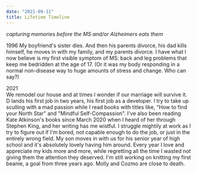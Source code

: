 ```yaml
---
date: "2021-09-11"
title: Lifetime Timeline
---
```


_capturing memories before the MS and/or Alzheimers eats them_

1996
My boyfriend's sister dies. And then his parents divorce, his dad kills himself, he moves in with my family, and my parents divorce. I have what I now believe is my first visible symptom of MS: back and leg problems that keep me bedridden at the age of 17. (Or it was my body responding in a normal non-disease way to huge amounts of stress and change. Who can say?)

2021  
We remodel our house and at times I wonder if our marriage will survive it. D lands his first job in two years, his first job as a developer. I try to take up sculling with a mad passion while I read books with titles like, "How to find your North Star" and "Mindful Self-Compassion". I've also been reading Kate Atkinson's books since March 2020 when I heard of her through Stephen King, and her writing has me wistful. I struggle mightily at work as I try to figure out if I'm bored, not capable enough to do the job, or just in the entirely wrong field. My son moves in with us for his senior year of high school and it's absolutely lovely having him around. Every year I love and appreciate my kids more and more, while regretting all the time I wasted not giving them the attention they deserved. I'm still working on knitting my first beanie, a goal from three years ago. Molly and Cozmo are close to death. 
